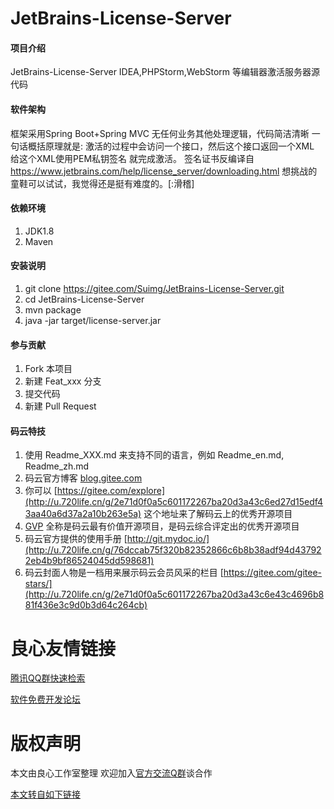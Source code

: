 # JetBrains-License-Server

#### 项目介绍
JetBrains-License-Server
IDEA,PHPStorm,WebStorm 等编辑器激活服务器源代码

#### 软件架构
框架采用Spring Boot+Spring MVC
无任何业务其他处理逻辑，代码简洁清晰
一句话概括原理就是:
激活的过程中会访问一个接口，然后这个接口返回一个XML 给这个XML使用PEM私钥签名 就完成激活。
签名证书反编译自 https://www.jetbrains.com/help/license_server/downloading.html
想挑战的童鞋可以试试，我觉得还是挺有难度的。[:滑稽]


#### 依赖环境

1. JDK1.8
2. Maven

#### 安装说明

1. git clone https://gitee.com/Suimg/JetBrains-License-Server.git
2. cd JetBrains-License-Server
3. mvn package
4. java -jar target/license-server.jar

#### 参与贡献

1. Fork 本项目
2. 新建 Feat_xxx 分支
3. 提交代码
4. 新建 Pull Request


#### 码云特技

1. 使用 Readme\_XXX.md 来支持不同的语言，例如 Readme\_en.md, Readme\_zh.md
2. 码云官方博客 [blog.gitee.com](http://u.720life.cn/g/4d9d51ba66eeb41dfb9759648c593bf554785fd0e6ab49d2f13e98afcb69bbc7)
3. 你可以 [https://gitee.com/explore](http://u.720life.cn/g/2e71d0f0a5c601172267ba20d3a43c6ed27d15edf43aa40a6d37a2a10b263e5a) 这个地址来了解码云上的优秀开源项目
4. [GVP](http://u.720life.cn/g/2e71d0f0a5c601172267ba20d3a43c6eb5ad9b84ebe402667383e4a11c785b2d) 全称是码云最有价值开源项目，是码云综合评定出的优秀开源项目
5. 码云官方提供的使用手册 [http://git.mydoc.io/](http://u.720life.cn/g/76dccab75f320b82352866c6b8b38adf94d437922eb4b9bf86524045dd598681)
6. 码云封面人物是一档用来展示码云会员风采的栏目 [https://gitee.com/gitee-stars/](http://u.720life.cn/g/2e71d0f0a5c601172267ba20d3a43c6e43c4696b881f436e3c9d0b3d64c264cb)


 # 良心友情链接

[腾讯QQ群快速检索](http://u.720life.cn/s/8cf73f7c)

[软件免费开发论坛](http://u.720life.cn/s/bbb01dc0)

# 版权声明 

本文由良心工作室整理 欢迎加入[官方交流Q群](https://u.720life.cn/s/f2316816)谈合作

[本文转自如下链接](http://u.720life.cn/g/2e71d0f0a5c601172267ba20d3a43c6e69b67fbd15bbb248d0780563b79d56c73b719346c20dd3439bb2460f92324d58b6a852436c2c8ca9b9dd2691b418bcf49dc77349eeedd8fff44cbc4eee869592)